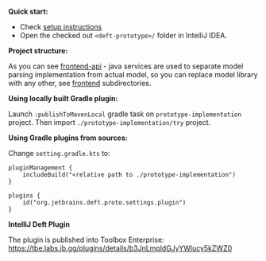 **Quick start:**

* Check [setup instructions](/docs/Setup.md)
* Open the checked out `<deft-prototype>/` folder in IntelliJ IDEA.

**Project structure:**

As you can see [frontend-api](prototype-implementation/frontend-api) - java services are used to separate
model parsing implementation from actual model, so you can replace model library
with any other, see [frontend](prototype-implementation/frontend) subdirectories.

**Using locally built Gradle plugin:**

Launch `:publishToMavenLocal` gradle task on `prototype-implementation` project.
Then import `./prototype-implementation/try` project.

**Using Gradle plugins from sources:**  

Change `setting.gradle.kts` to:

```kotiln
pluginManagement {
    includeBuild("<relative path to ./prototype-implementation")
}

plugins {
    id("org.jetbrains.deft.proto.settings.plugin")
}
```
                    
**IntelliJ Deft Plugin**

The plugin is published into Toolbox Enterprise: https://tbe.labs.jb.gg/plugins/details/b3JnLmpldGJyYWlucy5kZWZ0 